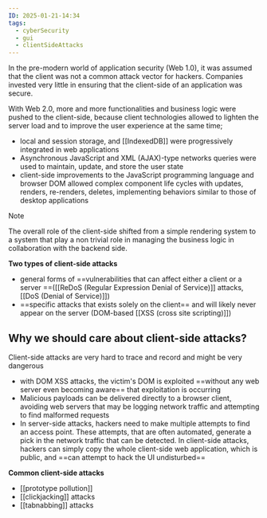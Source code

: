 ```yaml
---
ID: 2025-01-21-14:34
tags:
  - cyberSecurity
  - gui
  - clientSideAttacks
---
```

In the pre-modern world of application security (Web 1.0), it was assumed that the client was not a common attack vector for hackers. Companies invested very little in ensuring that the client-side of an application was secure.

With Web 2.0, more and more functionalities and business logic were pushed to the client-side, because client technologies allowed to lighten the server load and to improve the user experience at the same time;
- local and session storage, and [[IndexedDB]]  were progressively integrated in web applications 
- Asynchronous JavaScript and XML (AJAX)-type networks queries were used to maintain, update, and store the user state
- client-side improvements to the JavaScript programming language and browser DOM allowed complex component life cycles with updates, renders, re-renders, deletes, implementing behaviors similar to those of desktop applications

> [!NOTE]
> The overall role of the client-side shifted from a simple rendering system to a system that play a non trivial role in managing the business logic in collaboration with the backend side.

**Two types of client-side attacks**
- general forms of ==vulnerabilities that can affect either a client or a server ==([[ReDoS (Regular Expression Denial of Service)]] attacks, [[DoS (Denial of Service)]])
- ==specific attacks that exists solely on the client== and will likely never appear on the server (DOM-based [[XSS (cross site scripting)]])

## Why we should care about client-side attacks?

Client-side attacks are very hard to trace and record and might be very dangerous
- with DOM XSS attacks, the victim's DOM is exploited ==without any web server even becoming aware== that exploitation is occurring
- Malicious payloads can be delivered directly to a browser client, avoiding web servers that may be logging network traffic and attempting to find malformed requests
- In server-side attacks, hackers need to make multiple attempts to find an access point. These attempts, that are often automated, generate a pick in the network traffic that can be detected. In client-side attacks, hackers can simply copy the whole client-side web application, which is public, and ==can attempt to hack the UI undisturbed==

**Common client-side attacks**
- [[prototype pollution]]
- [[clickjacking]] attacks
- [[tabnabbing]] attacks